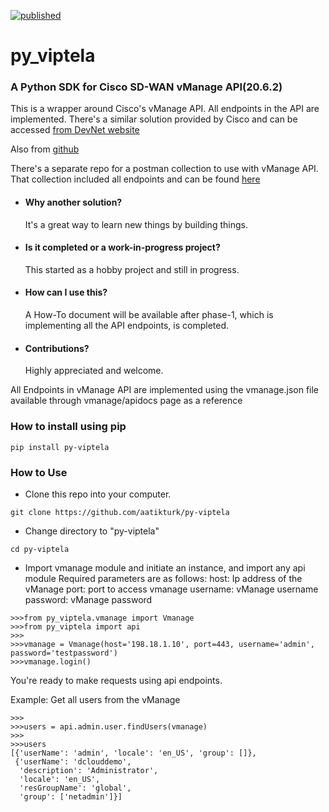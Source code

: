 [![published](https://static.production.devnetcloud.com/codeexchange/assets/images/devnet-published.svg)](https://developer.cisco.com/codeexchange/github/repo/aatikturk/py-viptela)

# py_viptela
### A Python SDK for Cisco SD-WAN vManage API(20.6.2)

This is a wrapper around Cisco's vManage API. All endpoints in the API are implemented. There's a similar solution provided by Cisco and can be accessed [from DevNet website](https://developer.cisco.com/codeexchange/github/repo/CiscoDevNet/python-viptela/)

Also from [github](https://github.com/CiscoDevNet/python-viptela)

There's a separate repo for a postman collection to use with vManage API. That collection included all endpoints and can be found [here](https://github.com/aatikturk/Cisco-SD-WAN-Full-Postman-Collection)

* #### Why another solution?
    It's a great way to learn new things by building things.

* #### Is it completed or a work-in-progress project?
    This started as a hobby project and still in progress. 
   
* #### How can I use this?
    A How-To document will be available after phase-1, which is implementing all the API endpoints, is completed.

* #### Contributions?
    Highly appreciated and welcome.
    

All Endpoints in vManage API are implemented using the vmanage.json file available through vmanage/apidocs page as a reference

### How to install using pip

```
pip install py-viptela
```


### How to Use

* Clone this repo into your computer.
```
git clone https://github.com/aatikturk/py-viptela
```

* Change directory to "py-viptela"
```
cd py-viptela
```

* Import vmanage module and initiate an instance, and import any api module
  Required parameters are as follows:
    host:       Ip address of the vManage
    port:       port to access vmanage
    username:   vManage username
    password:   vManage password

```
>>>from py_viptela.vmanage import Vmanage
>>>from py_viptela import api
>>>
>>>vmanage = Vmanage(host='198.18.1.10', port=443, username='admin', password='testpassword')
>>>vmanage.login()
```

You're ready to make requests using api endpoints. 

Example:  Get all users from the vManage

```
>>>
>>>users = api.admin.user.findUsers(vmanage)
>>>
>>>users
[{'userName': 'admin', 'locale': 'en_US', 'group': []},
 {'userName': 'dclouddemo',
  'description': 'Administrator',
  'locale': 'en_US',
  'resGroupName': 'global',
  'group': ['netadmin']}]
```
